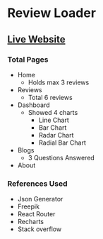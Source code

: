 # Review Loader
## [Live Website](https://review-loader.netlify.app/)

### Total Pages
* Home
  * Holds max 3 reviews
* Reviews
  * Total 6 reviews
* Dashboard
  * Showed 4 charts
    * Line Chart
    * Bar Chart
    * Radar Chart
    * Radial Bar Chart
* Blogs
   * 3 Questions Answered
* About

### References Used
* Json Generator
* Freepik
* React Router
* Recharts
* Stack overflow